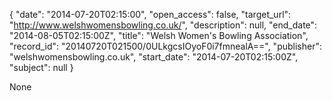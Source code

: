 {
  "date": "2014-07-20T02:15:00", 
  "open_access": false, 
  "target_url": "http://www.welshwomensbowling.co.uk/", 
  "description": null, 
  "end_date": "2014-08-05T02:15:00Z", 
  "title": "Welsh Women's Bowling Association", 
  "record_id": "20140720T021500/0ULkgcsIOyoF0i7fmnealA==", 
  "publisher": "welshwomensbowling.co.uk", 
  "start_date": "2014-07-20T02:15:00Z", 
  "subject": null
}

None
